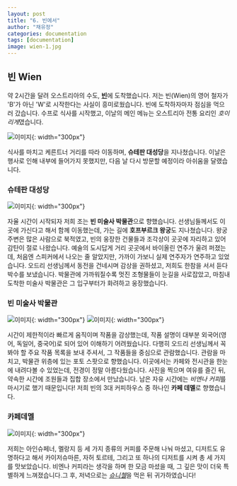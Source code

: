 ```yaml
---
layout: post
title: "6. 빈에서"
author: "채유정"
categories: documentation
tags: [documentation]
image: wien-1.jpg
---
```


## 빈 Wien

약 2시간을 달려 오스트리아의 수도, [**빈**](https://travel.naver.com/overseas/ATVIE190454/city/summary)에 도착했습니다. 저는 빈(Wien)의 영어 철자가 'B'가 아닌 'W'로 시작한다는 사실이 흥미로웠습니다. 빈에 도착하자마자 점심을 먹으러 갔습니다. 수프로 식사를 시작했고, 이날의 메인 메뉴는 오스트리아 전통 요리인 *호이리게*였습니다.

![이미지](/assets/img/wien-1-1.jpg "빈"){: width="300px"}

식사를 마치고 케른트너 거리를 따라 이동하며, **슈테판 대성당**을 지나쳤습니다. 이날은 행사로 인해 내부에 들어가지 못했지만, 다음 날 다시 방문할 예정이라 아쉬움을 달랬습니다.

### 슈테판 대성당

![이미지](/assets/img/wien-1-6.jpg "슈테판 대성당"){: width="300px"}

자율 시간이 시작되자 저희 조는 **빈 미술사 박물관**으로 향했습니다. 선생님들께서도 이곳에 가신다고 해서 함께 이동했는데, 가는 길에 **호프부르크 왕궁**도 지나쳤습니다. 왕궁 주변은 많은 사람으로 북적였고, 빈의 웅장한 건물들과 조각상이 곳곳에 자리하고 있어 감탄이 절로 나왔습니다. 예술의 도시답게 거리 곳곳에서 바이올린 연주가 울려 퍼졌는데, 처음엔 스피커에서 나오는 줄 알았지만, 가까이 가보니 실제 연주자가 연주하고 있었습니다. 오드리 선생님께서 동전을 건네시며 감상을 권하셨고, 저희도 한참을 서서 듣다 박수를 보냈습니다. 박물관에 가까워질수록 멋진 조형물들이 눈길을 사로잡았고, 마침내 도착한 미술사 박물관은 그 입구부터가 화려하고 웅장했습니다.

### 빈 미술사 박물관

![이미지](/assets/img/wien-1-3.jpg "빈 미술사 박물관"){: width="300px"}
![이미지](/assets/img/wien-1-4.jpg "빈 미술사 박물관"){: width="300px"}

시간이 제한적이라 빠르게 움직이며 작품을 감상했는데, 작품 설명이 대부분 외국어(영어, 독일어, 중국어)로 되어 있어 이해하기 어려웠습니다. 다행히 오드리 선생님께서 꼭 봐야 할 주요 작품 목록을 보내 주셔서, 그 작품들을 중심으로 관람했습니다. 관람을 마치고, 박물관 위층에 있는 포토 스팟으로 향했습니다. 이곳에서는 카페와 전시관을 한눈에 내려다볼 수 있었는데, 전경이 정말 아름다웠습니다. 사진을 찍으며 여유를 즐긴 뒤, 약속한 시간에 조원들과 집합 장소에서 만났습니다. 남은 자유 시간에는 *비엔나 커피*를 마시기로 했기 때문입니다! 저희 빈의 3대 커피하우스 중 하나인 **카페 데멜**로 향했습니다.

### 카페데멜

![이미지](/assets/img/wien-1-5.jpg "카페데멜"){: width="300px"}

저희는 아인슈페너, 멜랑지 등 세 가지 종류의 커피를 주문해 나눠 마셨고, 디저트도 유명하다고 해서 카이저슈마른, 자허 토르테, 그리고 또 하나의 디저트를 시켜 총 세 가지를 맛보았습니다. 비엔나 커피라는 생각을 하며 한 모금 마셨을 때, 그 깊은 맛이 더욱 특별하게 느껴졌습니다.그 후, 저녁으로는 [_슈니첼_](https://y2ll5wxxx.github.io/at-zzsunuchell)을 먹은 뒤 귀가하였습니다!
